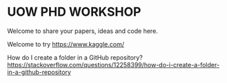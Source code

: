 # UOW PHD WORKSHOP
Welcome to share your papers, ideas and code here.

Welcome to try https://www.kaggle.com/


How do I create a folder in a GitHub repository?
https://stackoverflow.com/questions/12258399/how-do-i-create-a-folder-in-a-github-repository
